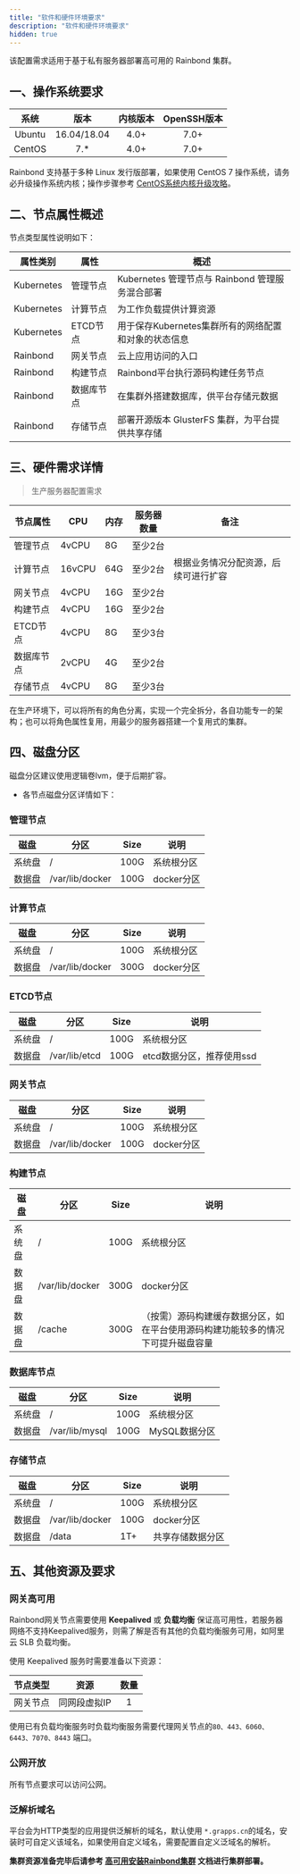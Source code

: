 ```yaml
---
title: "软件和硬件环境要求"
description: "软件和硬件环境要求"
hidden: true
---
```


该配置需求适用于基于私有服务器部署高可用的 Rainbond 集群。


## 一、操作系统要求

|系统|版本|内核版本|OpenSSH版本|
| :----: | :----: | :----: | :----: |
|Ubuntu|16.04/18.04|4.0+|7.0+|
|CentOS|7.*|4.0+|7.0+|

Rainbond 支持基于多种 Linux 发行版部署，如果使用 CentOS 7 操作系统，请务必升级操作系统内核；操作步骤参考 [CentOS系统内核升级攻略](https://t.goodrain.com/t/topic/1305)。



## 二、节点属性概述

节点类型属性说明如下：

|属性类别|属性|概述|
| ---- | ---- | ---- | 
|Kubernetes|管理节点|Kubernetes 管理节点与 Rainbond 管理服务混合部署|
|Kubernetes|计算节点|为工作负载提供计算资源|
|Kubernetes|ETCD节点|用于保存Kubernetes集群所有的网络配置和对象的状态信息|
|Rainbond|网关节点|云上应用访问的入口|至少2台|
|Rainbond|构建节点|Rainbond平台执行源码构建任务节点|
|Rainbond|数据库节点|在集群外搭建数据库，供平台存储元数据|
|Rainbond|存储节点|部署开源版本 GlusterFS 集群，为平台提供共享存储|


## 三、硬件需求详情


> 生产服务器配置需求

| 节点属性  | CPU    | 内存  |服务器数量|备注|
| ---- | ------ | ---- | ---- | ---- |
|管理节点|4vCPU | 8G |至少2台|
|计算节点 |16vCPU | 64G |至少2台|根据业务情况分配资源，后续可进行扩容|
|网关节点 |4vCPU | 16G |至少2台
|构建节点|4vCPU|  16G |至少2台
|ETCD节点|4vCPU | 8G |至少3台
|数据库节点 |2vCPU | 4G |至少2台
|存储节点 |4vCPU | 8G |至少3台

在生产环境下，可以将所有的角色分离，实现一个完全拆分，各自功能专一的架构；也可以将角色属性复用，用最少的服务器搭建一个复用式的集群。

## 四、磁盘分区

磁盘分区建议使用逻辑卷lvm，便于后期扩容。

- 各节点磁盘分区详情如下：

### 管理节点

|磁盘 | 分区            | Size        | 说明         |
|  ---- |  ---- | ---- | ---- |
|系统盘|/               | 100G        | 系统根分区   |
|数据盘|/var/lib/docker | 100G        | docker分区   |


### 计算节点

|磁盘 | 分区            | Size        | 说明         |
|  ---- |  ---- | ---- | ---- |
|系统盘|/               | 100G        | 系统根分区   |
|数据盘|/var/lib/docker | 300G        | docker分区   |

### ETCD节点

|磁盘 | 分区            | Size        | 说明         |
|  ---- |  ---- | ---- | ---- |
|系统盘|/               | 100G        | 系统根分区   |
|数据盘| /var/lib/etcd   | 100G | etcd数据分区，推荐使用ssd |

### 网关节点

|磁盘 | 分区            | Size        | 说明         |
|  ---- |  ---- | ---- | ---- |
|系统盘|/               | 100G        | 系统根分区   |
|数据盘|/var/lib/docker | 100G        | docker分区   |


### 构建节点

|磁盘 | 分区            | Size        | 说明         |
|  ---- |  ---- | ---- | ---- |
| 系统盘 | /               | 100G        | 系统根分区   |
| 数据盘 | /var/lib/docker | 300G        | docker分区   |
| 数据盘 | /cache   | 300G | （按需）源码构建缓存数据分区，如在平台使用源码构建功能较多的情况下可提升磁盘容量  |


### 数据库节点

|磁盘 | 分区            | Size        | 说明         |
|  ---- |  ---- | ---- | ---- |
|系统盘|/               | 100G        | 系统根分区   |
|数据盘| /var/lib/mysql   | 100G | MySQL数据分区 |


### 存储节点

|磁盘 | 分区            | Size        | 说明         |
|  ---- |  ---- | ---- | ---- |
|系统盘|/               | 100G        | 系统根分区   |
|数据盘|/var/lib/docker | 100G        | docker分区   |
|数据盘 | /data   | 1T+ | 共享存储数据分区  |

## 五、其他资源及要求


### 网关高可用

Rainbond网关节点需要使用 **Keepalived** 或 **负载均衡** 保证高可用性，若服务器网络不支持Keepalived服务，则需了解是否有其他的负载均衡服务可用，如阿里云 SLB 负载均衡。

使用 Keepalived 服务时需要准备以下资源：

| 节点类型 | 资源 | 数量   |
|  :----: |  :----: | :----: |
| 网关节点 | 同网段虚拟IP | 1 |


使用已有负载均衡服务时负载均衡服务需要代理网关节点的`80、443、6060、6443、7070、8443` 端口。


### 公网开放

所有节点要求可以访问公网。


### 泛解析域名

平台会为HTTP类型的应用提供泛解析的域名，默认使用 `*.grapps.cn`的域名，安装时可自定义该域名，如果使用自定义域名，需要配置自定义泛域名的解析。


**集群资源准备完毕后请参考 [高可用安装Rainbond集群](/docs/user-operations/deploy/install-with-ui/ha-installation) 文档进行集群部署。**
